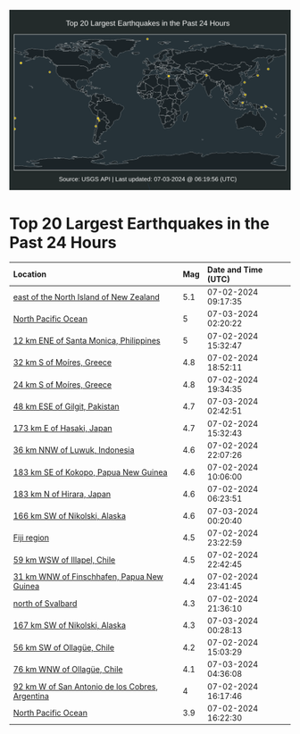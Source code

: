 ![Map](./map.png)

# Top 20 Largest Earthquakes in the Past 24 Hours

| Location | Mag | Date and Time (UTC) |
|:---|:---|:---|
| [east of the North Island of New Zealand](https://earthquake.usgs.gov/earthquakes/eventpage/us6000n9ss) | 5.1 | 07-02-2024 09:17:35 |
| [North Pacific Ocean](https://earthquake.usgs.gov/earthquakes/eventpage/us6000n9yc) | 5 | 07-03-2024 02:20:22 |
| [12 km ENE of Santa Monica, Philippines](https://earthquake.usgs.gov/earthquakes/eventpage/us6000n9tu) | 5 | 07-02-2024 15:32:47 |
| [32 km S of Moíres, Greece](https://earthquake.usgs.gov/earthquakes/eventpage/us6000n9uy) | 4.8 | 07-02-2024 18:52:11 |
| [24 km S of Moíres, Greece](https://earthquake.usgs.gov/earthquakes/eventpage/us6000n9v3) | 4.8 | 07-02-2024 19:34:35 |
| [48 km ESE of Gilgit, Pakistan](https://earthquake.usgs.gov/earthquakes/eventpage/us6000n9yf) | 4.7 | 07-03-2024 02:42:51 |
| [173 km E of Hasaki, Japan](https://earthquake.usgs.gov/earthquakes/eventpage/us6000n9tt) | 4.7 | 07-02-2024 15:32:43 |
| [36 km NNW of Luwuk, Indonesia](https://earthquake.usgs.gov/earthquakes/eventpage/us6000n9x1) | 4.6 | 07-02-2024 22:07:26 |
| [183 km SE of Kokopo, Papua New Guinea](https://earthquake.usgs.gov/earthquakes/eventpage/us6000n9sv) | 4.6 | 07-02-2024 10:06:00 |
| [183 km N of Hirara, Japan](https://earthquake.usgs.gov/earthquakes/eventpage/us6000n9s8) | 4.6 | 07-02-2024 06:23:51 |
| [166 km SW of Nikolski, Alaska](https://earthquake.usgs.gov/earthquakes/eventpage/us6000n9xz) | 4.6 | 07-03-2024 00:20:40 |
| [Fiji region](https://earthquake.usgs.gov/earthquakes/eventpage/us6000n9xc) | 4.5 | 07-02-2024 23:22:59 |
| [59 km WSW of Illapel, Chile](https://earthquake.usgs.gov/earthquakes/eventpage/us6000n9x5) | 4.5 | 07-02-2024 22:42:45 |
| [31 km WNW of Finschhafen, Papua New Guinea](https://earthquake.usgs.gov/earthquakes/eventpage/us6000n9xp) | 4.4 | 07-02-2024 23:41:45 |
| [north of Svalbard](https://earthquake.usgs.gov/earthquakes/eventpage/us6000n9wy) | 4.3 | 07-02-2024 21:36:10 |
| [167 km SW of Nikolski, Alaska](https://earthquake.usgs.gov/earthquakes/eventpage/us6000n9y1) | 4.3 | 07-03-2024 00:28:13 |
| [56 km SW of Ollagüe, Chile](https://earthquake.usgs.gov/earthquakes/eventpage/us6000n9tq) | 4.2 | 07-02-2024 15:03:29 |
| [76 km WNW of Ollagüe, Chile](https://earthquake.usgs.gov/earthquakes/eventpage/us6000n9z0) | 4.1 | 07-03-2024 04:36:08 |
| [92 km W of San Antonio de los Cobres, Argentina](https://earthquake.usgs.gov/earthquakes/eventpage/us6000n9u0) | 4 | 07-02-2024 16:17:46 |
| [North Pacific Ocean](https://earthquake.usgs.gov/earthquakes/eventpage/us6000n9u1) | 3.9 | 07-02-2024 16:22:30 |
